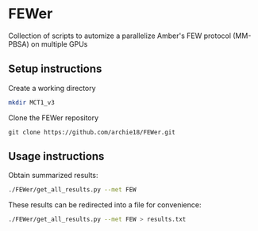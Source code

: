 # FEWer
Collection of scripts to automize a parallelize Amber's FEW protocol (MM-PBSA) on multiple GPUs

## Setup instructions
Create a working directory
```bash
mkdir MCT1_v3
```

Clone the FEWer repository
```
git clone https://github.com/archie18/FEWer.git
```

## Usage instructions

Obtain summarized results:
```bash
./FEWer/get_all_results.py --met FEW
```
These results can be redirected into a file for convenience:
```bash
./FEWer/get_all_results.py --met FEW > results.txt
```
